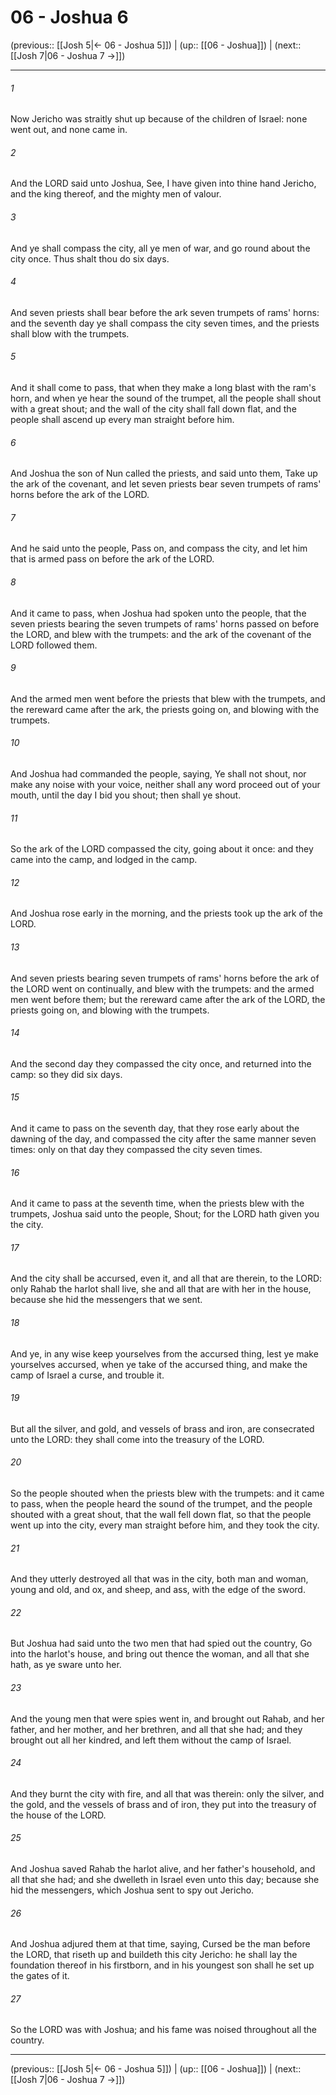 # 06 - Joshua 6

(previous:: [[Josh 5|← 06 - Joshua 5]]) | (up:: [[06 - Joshua]]) | (next:: [[Josh 7|06 - Joshua 7 →]])

***


###### 1 
Now Jericho was straitly shut up because of the children of Israel: none went out, and none came in. 

###### 2 
And the LORD said unto Joshua, See, I have given into thine hand Jericho, and the king thereof, and the mighty men of valour. 

###### 3 
And ye shall compass the city, all ye men of war, and go round about the city once. Thus shalt thou do six days. 

###### 4 
And seven priests shall bear before the ark seven trumpets of rams' horns: and the seventh day ye shall compass the city seven times, and the priests shall blow with the trumpets. 

###### 5 
And it shall come to pass, that when they make a long blast with the ram's horn, and when ye hear the sound of the trumpet, all the people shall shout with a great shout; and the wall of the city shall fall down flat, and the people shall ascend up every man straight before him. 

###### 6 
And Joshua the son of Nun called the priests, and said unto them, Take up the ark of the covenant, and let seven priests bear seven trumpets of rams' horns before the ark of the LORD. 

###### 7 
And he said unto the people, Pass on, and compass the city, and let him that is armed pass on before the ark of the LORD. 

###### 8 
And it came to pass, when Joshua had spoken unto the people, that the seven priests bearing the seven trumpets of rams' horns passed on before the LORD, and blew with the trumpets: and the ark of the covenant of the LORD followed them. 

###### 9 
And the armed men went before the priests that blew with the trumpets, and the rereward came after the ark, the priests going on, and blowing with the trumpets. 

###### 10 
And Joshua had commanded the people, saying, Ye shall not shout, nor make any noise with your voice, neither shall any word proceed out of your mouth, until the day I bid you shout; then shall ye shout. 

###### 11 
So the ark of the LORD compassed the city, going about it once: and they came into the camp, and lodged in the camp. 

###### 12 
And Joshua rose early in the morning, and the priests took up the ark of the LORD. 

###### 13 
And seven priests bearing seven trumpets of rams' horns before the ark of the LORD went on continually, and blew with the trumpets: and the armed men went before them; but the rereward came after the ark of the LORD, the priests going on, and blowing with the trumpets. 

###### 14 
And the second day they compassed the city once, and returned into the camp: so they did six days. 

###### 15 
And it came to pass on the seventh day, that they rose early about the dawning of the day, and compassed the city after the same manner seven times: only on that day they compassed the city seven times. 

###### 16 
And it came to pass at the seventh time, when the priests blew with the trumpets, Joshua said unto the people, Shout; for the LORD hath given you the city. 

###### 17 
And the city shall be accursed, even it, and all that are therein, to the LORD: only Rahab the harlot shall live, she and all that are with her in the house, because she hid the messengers that we sent. 

###### 18 
And ye, in any wise keep yourselves from the accursed thing, lest ye make yourselves accursed, when ye take of the accursed thing, and make the camp of Israel a curse, and trouble it. 

###### 19 
But all the silver, and gold, and vessels of brass and iron, are consecrated unto the LORD: they shall come into the treasury of the LORD. 

###### 20 
So the people shouted when the priests blew with the trumpets: and it came to pass, when the people heard the sound of the trumpet, and the people shouted with a great shout, that the wall fell down flat, so that the people went up into the city, every man straight before him, and they took the city. 

###### 21 
And they utterly destroyed all that was in the city, both man and woman, young and old, and ox, and sheep, and ass, with the edge of the sword. 

###### 22 
But Joshua had said unto the two men that had spied out the country, Go into the harlot's house, and bring out thence the woman, and all that she hath, as ye sware unto her. 

###### 23 
And the young men that were spies went in, and brought out Rahab, and her father, and her mother, and her brethren, and all that she had; and they brought out all her kindred, and left them without the camp of Israel. 

###### 24 
And they burnt the city with fire, and all that was therein: only the silver, and the gold, and the vessels of brass and of iron, they put into the treasury of the house of the LORD. 

###### 25 
And Joshua saved Rahab the harlot alive, and her father's household, and all that she had; and she dwelleth in Israel even unto this day; because she hid the messengers, which Joshua sent to spy out Jericho. 

###### 26 
And Joshua adjured them at that time, saying, Cursed be the man before the LORD, that riseth up and buildeth this city Jericho: he shall lay the foundation thereof in his firstborn, and in his youngest son shall he set up the gates of it. 

###### 27 
So the LORD was with Joshua; and his fame was noised throughout all the country.

***

(previous:: [[Josh 5|← 06 - Joshua 5]]) | (up:: [[06 - Joshua]]) | (next:: [[Josh 7|06 - Joshua 7 →]])
